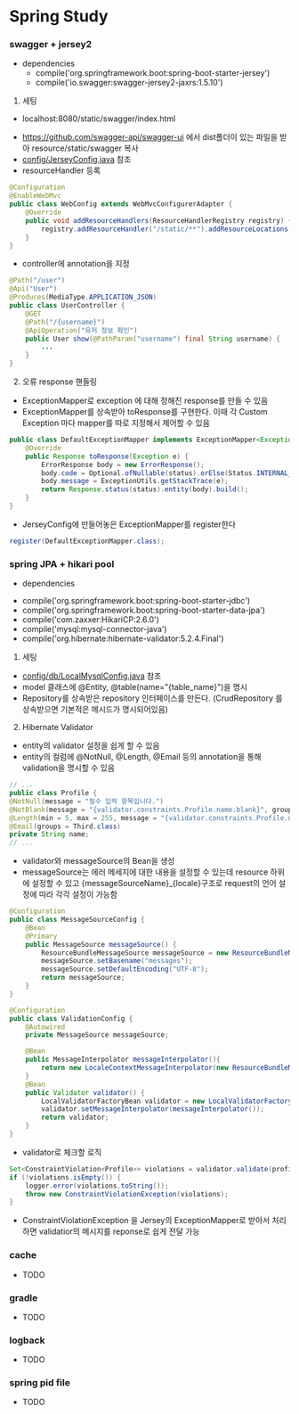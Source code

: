 Spring Study
========================

### swagger + jersey2
* dependencies
  - compile('org.springframework.boot:spring-boot-starter-jersey')
  - compile('io.swagger:swagger-jersey2-jaxrs:1.5.10')

1. 세팅
* localhost:8080/static/swagger/index.html
 - https://github.com/swagger-api/swagger-ui 에서 dist폴더이 있는 파일을 받아 resource/static/swagger 복사
 - [config/JerseyConfig.java](https://github.com/Minsub/SpringStudy/blob/develop/src/main/java/com/kakao/minsub/spring/config/JerseyConfig.java) 참조
 - resourceHandler 등록
```java
@Configuration
@EnableWebMvc
public class WebConfig extends WebMvcConfigurerAdapter {
    @Override
    public void addResourceHandlers(ResourceHandlerRegistry registry) {
        registry.addResourceHandler("/static/**").addResourceLocations("classpath:/static/");
    }
}
```

 - controller에 annotation을 지정

```java
@Path("/user")
@Api("User")
@Produces(MediaType.APPLICATION_JSON)
public class UserController {
    @GET
    @Path("/{username}")
    @ApiOperation("유저 정보 확인")
    public User show(@PathParam("username") final String username) {
        ...
    }
}
```

2. 오류 response 핸들링
 - ExceptionMapper로 exception 에 대해 정해진 response를 만들 수 있음
 - ExceptionMapper를 상속받아 toResponse를 구현한다. 이때 각 Custom Exception 마다 mapper를 따로 지정해서 제어할 수 있음
```java
public class DefaultExceptionMapper implements ExceptionMapper<Exception> {
    @Override
    public Response toResponse(Exception e) {
        ErrorResponse body = new ErrorResponse();
        body.code = Optional.ofNullable(status).orElse(Status.INTERNAL_SERVER_ERROR).getStatusCode();
        body.message = ExceptionUtils.getStackTrace(e);
        return Response.status(status).entity(body).build();
    }
}
```

 - JerseyConfig에 만들어놓은 ExceptionMapper를 register한다
```java
register(DefaultExceptionMapper.class);
```



### spring JPA + hikari pool
* dependencies
 - compile('org.springframework.boot:spring-boot-starter-jdbc')
 - compile('org.springframework.boot:spring-boot-starter-data-jpa')
 - compile('com.zaxxer:HikariCP:2.6.0')
 - compile('mysql:mysql-connector-java')
 - compile('org.hibernate:hibernate-validator:5.2.4.Final')

1. 세팅
 - [config/db/LocalMysqlConfig.java](https://github.com/Minsub/SpringStudy/blob/develop/src/main/java/com/kakao/minsub/spring/config/db/LocalMysqlConfig.java) 참조
 - model 클래스에 @Entity, @table(name="{table_name}")을 명시
 - Repository를 상속받은 repository 인터페이스를 만든다. (CrudRepository 를 상속받으면 기본적은 메시드가 명시되어있음)

2. Hibernate Validator
 - entity의 validator 설정을 쉽게 할 수 있음
 - entity의 컬럼에 @NotNull, @Length, @Email 등의 annotation을 통해 validation을 명시할 수 있음
```java
// ...
public class Profile {
@NotNull(message = "필수 입력 항목입니다.")
@NotBlank(message = "{validator.constraints.Profile.name.blank}", groups = First.class)
@Length(min = 5, max = 255, message = "{validator.constraints.Profile.name.length}", groups = Second.class)
@Email(groups = Third.class)
private String name;
// ...
```

 - validator와 messageSource의 Bean을 생성
 - messageSource는 에러 메세지에 대한 내용을 설정할 수 있는데 resource 하위에 설정할 수 있고 {messageSourceName}_{locale}구조로 request의 언어 설정에 따라 각각 설정이 가능함
```java
@Configuration
public class MessageSourceConfig {
    @Bean
    @Primary
    public MessageSource messageSource() {
        ResourceBundleMessageSource messageSource = new ResourceBundleMessageSource();
        messageSource.setBasename("messages");
        messageSource.setDefaultEncoding("UTF-8");
        return messageSource;
    }
}

@Configuration
public class ValidationConfig {
    @Autowired
    private MessageSource messageSource;

    @Bean
    public MessageInterpolator messageInterpolator(){
        return new LocaleContextMessageInterpolator(new ResourceBundleMessageInterpolator(new MessageSourceResourceBundleLocator(messageSource)));
    }
    @Bean
    public Validator validator() {
        LocalValidatorFactoryBean validator = new LocalValidatorFactoryBean();
        validator.setMessageInterpolator(messageInterpolator());
        return validator;
    }
}
```

 - validator로 체크할 로직
```java
Set<ConstraintViolation<Profile>> violations = validator.validate(profile, FullValidation.class);
if (!violations.isEmpty()) {
    logger.error(violations.toString());
    throw new ConstraintViolationException(violations);
}
```

 - ConstraintViolationException 을 Jersey의 ExceptionMapper로 받아서 처리하면 validatior의 메시지를 reponse로 쉽게 전달 가능


### cache
- TODO

### gradle
- TODO

### logback
- TODO

### spring pid file
- TODO



